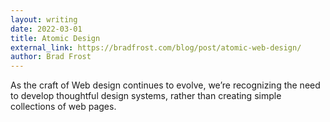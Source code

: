 ```yaml
---
layout: writing
date: 2022-03-01
title: Atomic Design
external_link: https://bradfrost.com/blog/post/atomic-web-design/
author: Brad Frost
---
```


As the craft of Web design continues to evolve, we’re recognizing the need to develop thoughtful design systems, rather than creating simple collections of web pages.